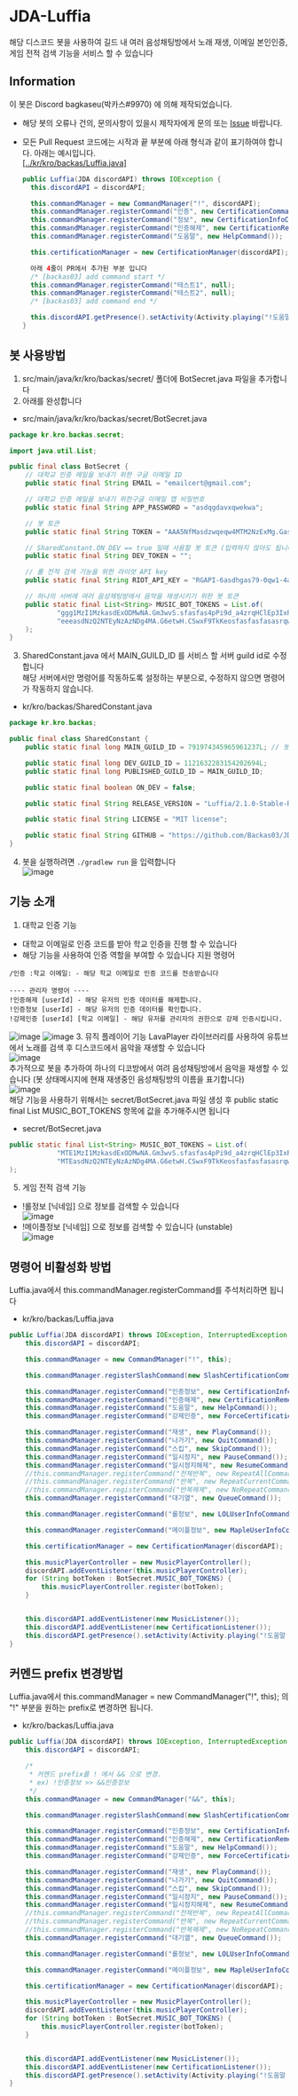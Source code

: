 # JDA-Luffia
해당 디스코드 봇을 사용하여 길드 내 여러 음성채팅방에서 노래 재생, 이메일 본인인증, 게임 전적 검색 기능을 서비스 할 수 있습니다

## Information
이 봇은 Discord bagkaseu(박카스#9970) 에 의해 제작되었습니다.

* 해당 봇의 오류나 건의, 문의사항이 있을시 제작자에게 문의 또는 [Issue](https://github.com/Backas03/JDA-Luffia/issues) 바랍니다.

* 모든 Pull Request 코드에는 시작과 끝 부분에 아래 형식과 같이 표기하여야 합니다. 아래는 예시입니다. </br>
  [[../kr/kro/backas/Luffia.java]](https://github.com/Backas03/JLuffia/blob/master/src/main/java/kr/kro/backas/Luffia.java)
  ```java
  public Luffia(JDA discordAPI) throws IOException {
    this.discordAPI = discordAPI;
  
    this.commandManager = new CommandManager("!", discordAPI);
    this.commandManager.registerCommand("인증", new CertificationCommand());
    this.commandManager.registerCommand("정보", new CertificationInfoCommand());
    this.commandManager.registerCommand("인증해제", new CertificationRemoveCommand());
    this.commandManager.registerCommand("도움말", new HelpCommand());

    this.certificationManager = new CertificationManager(discordAPI);
  
    아래 4줄이 PR에서 추가된 부분 입니다
    /* [backas03] add command start */
    this.commandManager.registerCommand("테스트1", null);
    this.commandManager.registerCommand("테스트2", null);   
    /* [backas03] add command end */      

    this.discordAPI.getPresence().setActivity(Activity.playing("!도움말 명령어로 기능 확인"));
  }
  ```
## 봇 사용방법
1. src/main/java/kr/kro/backas/secret/ 폴더에 BotSecret.java 파일을 추가합니다
2. 아래를 완성합니다
- src/main/java/kr/kro/backas/secret/BotSecret.java
```java
package kr.kro.backas.secret;

import java.util.List;

public final class BotSecret {
    // 대학교 인증 메일을 보내기 위한 구글 이메일 ID
    public static final String EMAIL = "emailcert@gmail.com";

    // 대학교 인증 메일을 보내기 위한구글 이메일 앱 비밀번호
    public static final String APP_PASSWORD = "asdqgdavxqwekwa";

    // 봇 토큰
    public static final String TOKEN = "AAA5NfMasdzwqeqw4MTM2NzExMg.GasdfgO.XijzuasdJDoasdfgOZzeeKNQ6tRz_I";

    // SharedConstant.ON_DEV == true 일때 사용할 봇 토큰 (입력하지 않아도 됩니다)
    public static final String DEV_TOKEN = "";

    // 롤 전적 검색 기능을 위한 라이엇 API key
    public static final String RIOT_API_KEY = "RGAPI-6asdhgas79-0qw1-4aa1-98dd-ede3asda137d76";

    // 하나의 서버에 여러 음성채팅방에서 음악을 재생시키기 위한 봇 토큰
    public static final List<String> MUSIC_BOT_TOKENS = List.of(
            "ggg1MzI1MzkasdExODMwNA.Gm3wvS.sfasfas4pPi9d_a4zrqHClEp3IxPpqkGWrYQ3h1t-Tk", // bot 1 (해당 토큰은 실제 존재하지 않는 토큰입니다)
            "eeeasdNzQ2NTEyNzAzNDg4MA.G6etwH.CSwxF9TkKeosfasfasfasasrqwrw" // bot 2 (해당 토큰은 실제 존재하지 않는 토큰입니다)
    );
}
```
3. SharedConstant.java 에서 MAIN_GUILD_ID 를 서비스 할 서버 guild id로 수정합니다 </br>
해당 서버에서만 명령어를 작동하도록 설정하는 부분으로, 수정하지 않으면 명령어가 작동하지 않습니다.
- kr/kro/backas/SharedConstant.java
```java
package kr.kro.backas;

public final class SharedConstant {
    public static final long MAIN_GUILD_ID = 791974345965961237L; // 봇을 초대할 서버 id 로 변경

    public static final long DEV_GUILD_ID = 1121632283154202694L;
    public static final long PUBLISHED_GUILD_ID = MAIN_GUILD_ID;

    public static final boolean ON_DEV = false;

    public static final String RELEASE_VERSION = "Luffia/2.1.0-Stable-Release";

    public static final String LICENSE = "MIT license";

    public static final String GITHUB = "https://github.com/Backas03/JDA-Luffia";
}
```
4. 봇을 실행하려면 ```./gradlew run``` 을 입력합니다 </br>
![image](https://github.com/Backas03/JDA-Luffia/assets/71801733/b0b3160c-d048-433a-b56d-f2349edc7306)
## 기능 소개
1. 대학교 인증 기능
- 대학교 이메일로 인증 코드를 받아 학교 인증을 진행 할 수 있습니다
- 해당 기능을 사용하여 인증 역할을 부여할 수 있습니다
지원 명령어
```
/인증 :학교 이메일: - 해당 학교 이메일로 인증 코드를 전송받습니다

---- 관리자 명령어 ----
!인증해제 [userId] - 해당 유저의 인증 데이터를 해제합니다.
!인증정보 [userId] - 해당 유저의 인증 데이터를 확인합니다.
!강제인증 [userId] [학교 이메일] - 해당 유저를 관리자의 권한으로 강제 인증시킵니다.
```
![image](https://github.com/Backas03/JDA-Luffia/assets/71801733/3893ce5e-ec5d-41b6-b208-baae0970d518)
![image](https://github.com/Backas03/JDA-Luffia/assets/71801733/938c3751-957c-4a38-aaae-43f726eb01a6)
3. 뮤직 플레이어 기능
LavaPlayer 라이브러리를 사용하여 유튜브에서 노래를 검색 후 디스코드에서 음악을 재생할 수 있습니다 </br>
![image](https://github.com/Backas03/JDA-Luffia/assets/71801733/8850d664-b12c-4569-b403-59e358bb796c) </br>
추가적으로 봇을 추가하여 하나의 디코방에서 여려 음성채팅방에서 음악을 재생할 수 있습니다 (봇 상태메시지에 현재 재생중인 음성채팅방의 이름을 표기합니다) </br>
![image](https://github.com/Backas03/JDA-Luffia/assets/71801733/95db993f-c22c-4c16-86cd-f8f3a28da4b5) </br>
해당 기능을 사용하기 위해서는 secret/BotSecret.java 파일 생성 후 public static final List<String> MUSIC_BOT_TOKENS 항목에 값을 추가해주시면 됩니다 </br>
- secret/BotSecret.java
``` java
public static final List<String> MUSIC_BOT_TOKENS = List.of(
            "MTE1MzI1MzkasdExODMwNA.Gm3wvS.sfasfas4pPi9d_a4zrqHClEp3IxPpqkGWrYQ3h1t-Tk", // bot 1 (해당 토큰은 실제 존재하지 않는 토큰입니다)
            "MTEasdNzQ2NTEyNzAzNDg4MA.G6etwH.CSwxF9TkKeosfasfasfasasrqwrw" // bot 2 (해당 토큰은 실제 존재하지 않는 토큰입니다)
);
```


5. 게임 전적 검색 기능 </br>
- !롤정보 [닉네임] 으로 정보를 검색할 수 있습니다 </br>
![image](https://github.com/Backas03/JDA-Luffia/assets/71801733/6d5395d0-db25-4b94-bb34-c98561824c17) </br>
- !메이플정보 [닉네임] 으로 정보를 검색할 수 있습니다 (unstable) </br>
![image](https://github.com/Backas03/JDA-Luffia/assets/71801733/6c12ac59-bbda-4cab-a40c-f8dbcb10181c)

## 명령어 비활성화 방법
Luffia.java에서 this.commandManager.registerCommand를 주석처리하면 됩니다
- kr/kro/backas/Luffia.java
```java
public Luffia(JDA discordAPI) throws IOException, InterruptedException {
    this.discordAPI = discordAPI;

    this.commandManager = new CommandManager("!", this);

    this.commandManager.registerSlashCommand(new SlashCertificationCommand());

    this.commandManager.registerCommand("인증정보", new CertificationInfoCommand());
    this.commandManager.registerCommand("인증해제", new CertificationRemoveCommand());
    this.commandManager.registerCommand("도움말", new HelpCommand());
    this.commandManager.registerCommand("강제인증", new ForceCertificationCommand());

    this.commandManager.registerCommand("재생", new PlayCommand());
    this.commandManager.registerCommand("나가기", new QuitCommand());
    this.commandManager.registerCommand("스킵", new SkipCommand());
    this.commandManager.registerCommand("일시정지", new PauseCommand());
    this.commandManager.registerCommand("일시정지해제", new ResumeCommand());
    //this.commandManager.registerCommand("전체반복", new RepeatAllCommand()); // 비활성화
    //this.commandManager.registerCommand("반복", new RepeatCurrentCommand()); // 비활성화
    //this.commandManager.registerCommand("반복해제", new NoRepeatCommand()); // 비활성화
    this.commandManager.registerCommand("대기열", new QueueCommand());

    this.commandManager.registerCommand("롤정보", new LOLUserInfoCommand());

    this.commandManager.registerCommand("메이플정보", new MapleUserInfoCommand());

    this.certificationManager = new CertificationManager(discordAPI);

    this.musicPlayerController = new MusicPlayerController();
    discordAPI.addEventListener(this.musicPlayerController);
    for (String botToken : BotSecret.MUSIC_BOT_TOKENS) {
        this.musicPlayerController.register(botToken);
    }


    this.discordAPI.addEventListener(new MusicListener());
    this.discordAPI.addEventListener(new CertificationListener());
    this.discordAPI.getPresence().setActivity(Activity.playing("!도움말 명령어로 기능 확인"));
}
```
## 커멘드 prefix 변경방법
Luffia.java에서 this.commandManager = new CommandManager("!", this); 의 "!" 부분을 원하는 prefix로 변경하면 됩니다.
- kr/kro/backas/Luffia.java
```java
public Luffia(JDA discordAPI) throws IOException, InterruptedException {
    this.discordAPI = discordAPI;

    /*
     * 커멘드 prefix를 ! 에서 && 으로 변경.
     * ex) !인증정보 >> &&인증정보
     */ 
    this.commandManager = new CommandManager("&&", this);

    this.commandManager.registerSlashCommand(new SlashCertificationCommand());

    this.commandManager.registerCommand("인증정보", new CertificationInfoCommand());
    this.commandManager.registerCommand("인증해제", new CertificationRemoveCommand());
    this.commandManager.registerCommand("도움말", new HelpCommand());
    this.commandManager.registerCommand("강제인증", new ForceCertificationCommand());

    this.commandManager.registerCommand("재생", new PlayCommand());
    this.commandManager.registerCommand("나가기", new QuitCommand());
    this.commandManager.registerCommand("스킵", new SkipCommand());
    this.commandManager.registerCommand("일시정지", new PauseCommand());
    this.commandManager.registerCommand("일시정지해제", new ResumeCommand());
    //this.commandManager.registerCommand("전체반복", new RepeatAllCommand());
    //this.commandManager.registerCommand("반복", new RepeatCurrentCommand());
    //this.commandManager.registerCommand("반복해제", new NoRepeatCommand());
    this.commandManager.registerCommand("대기열", new QueueCommand());

    this.commandManager.registerCommand("롤정보", new LOLUserInfoCommand());

    this.commandManager.registerCommand("메이플정보", new MapleUserInfoCommand());

    this.certificationManager = new CertificationManager(discordAPI);

    this.musicPlayerController = new MusicPlayerController();
    discordAPI.addEventListener(this.musicPlayerController);
    for (String botToken : BotSecret.MUSIC_BOT_TOKENS) {
        this.musicPlayerController.register(botToken);
    }


    this.discordAPI.addEventListener(new MusicListener());
    this.discordAPI.addEventListener(new CertificationListener());
    this.discordAPI.getPresence().setActivity(Activity.playing("!도움말 명령어로 기능 확인"));
}
```
